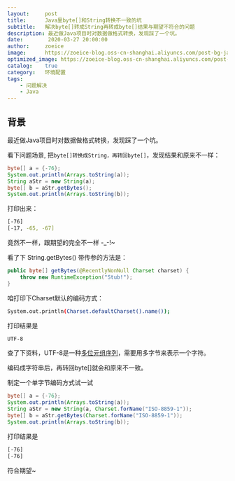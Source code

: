 ```yaml
---
layout:     post
title:      Java里byte[]和String转换不一致的坑
subtitle:   解决byte[]转成String再转成byte[]结果与期望不符合的问题
description: 最近做Java项目时对数据做格式转换，发现踩了一个坑。
date:        2020-03-27 20:00:00
author:     zoeice
image:      https://zoeice-blog.oss-cn-shanghai.aliyuncs.com/post-bg-java.jpg
optimized_image: https://zoeice-blog.oss-cn-shanghai.aliyuncs.com/post-bg-java.jpg?x-oss-process=image/resize,w_380
catalog:    true
category:   环境配置
tags:
    - 问题解决
    - Java
---
```


## 背景
最近做Java项目时对数据做格式转换，发现踩了一个坑。

看下问题场景, 把`byte[]转换成String，再转回byte[]`，发现结果和原来不一样：
~~~java
byte[] a = {-76};
System.out.println(Arrays.toString(a));
String aStr = new String(a);
byte[] b = aStr.getBytes();
System.out.println(Arrays.toString(b));
~~~
打印出来：
~~~bash
[-76]
[-17, -65, -67]
~~~

竟然不一样，跟期望的完全不一样 -_-!~

看了下 String.getBytes() 带传参的方法是：
~~~java
public byte[] getBytes(@RecentlyNonNull Charset charset) {
    throw new RuntimeException("Stub!");
}
~~~
咱打印下Charset默认的编码方式：
~~~bash
System.out.println(Charset.defaultCharset().name());
~~~
打印结果是
~~~bash
UTF-8
~~~

查了下资料，UTF-8是一种[多位元组序列](https://zh.wikipedia.org/zh/UTF-8)，需要用多字节来表示一个字符。

编码成字符串后，再转回byte[]就会和原来不一致。

制定一个单字节编码方式试一试
~~~java
byte[] a = {-76};
System.out.println(Arrays.toString(a));
String aStr = new String(a, Charset.forName("ISO-8859-1"));
byte[] b = aStr.getBytes(Charset.forName("ISO-8859-1"));
System.out.println(Arrays.toString(b));
~~~
打印结果是
~~~bash
[-76]
[-76]
~~~

符合期望~